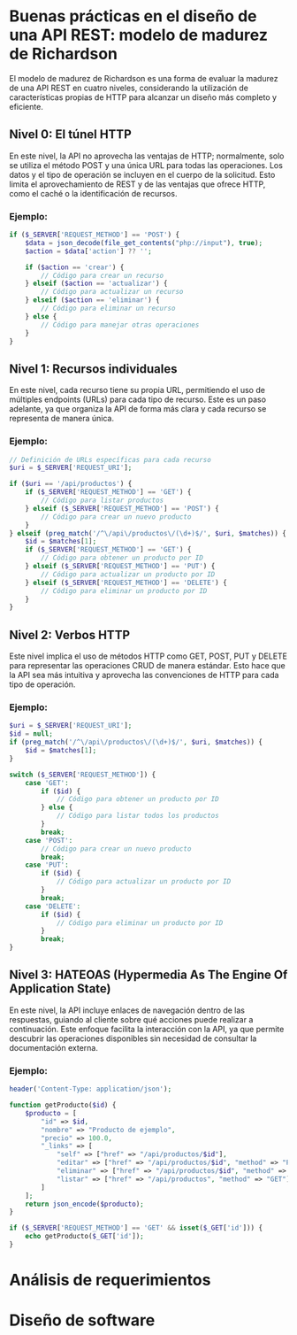 # Buenas prácticas en el diseño de una API REST: modelo de madurez de Richardson
El modelo de madurez de Richardson es una forma de evaluar la madurez de una API REST en cuatro niveles, considerando la utilización de características propias de HTTP para alcanzar un diseño más completo y eficiente.

## Nivel 0: El túnel HTTP
En este nivel, la API no aprovecha las ventajas de HTTP; normalmente, solo se utiliza el método POST y una única URL para todas las operaciones. Los datos y el tipo de operación se incluyen en el cuerpo de la solicitud. Esto limita el aprovechamiento de REST y de las ventajas que ofrece HTTP, como el caché o la identificación de recursos.

### Ejemplo:

```php
if ($_SERVER['REQUEST_METHOD'] == 'POST') {
    $data = json_decode(file_get_contents("php://input"), true);
    $action = $data['action'] ?? '';

    if ($action == 'crear') {
        // Código para crear un recurso
    } elseif ($action == 'actualizar') {
        // Código para actualizar un recurso
    } elseif ($action == 'eliminar') {
        // Código para eliminar un recurso
    } else {
        // Código para manejar otras operaciones
    }
}
```

## Nivel 1: Recursos individuales
En este nivel, cada recurso tiene su propia URL, permitiendo el uso de múltiples endpoints (URLs) para cada tipo de recurso. Este es un paso adelante, ya que organiza la API de forma más clara y cada recurso se representa de manera única.

### Ejemplo:

```php
// Definición de URLs específicas para cada recurso
$uri = $_SERVER['REQUEST_URI'];

if ($uri == '/api/productos') {
    if ($_SERVER['REQUEST_METHOD'] == 'GET') {
        // Código para listar productos
    } elseif ($_SERVER['REQUEST_METHOD'] == 'POST') {
        // Código para crear un nuevo producto
    }
} elseif (preg_match('/^\/api\/productos\/(\d+)$/', $uri, $matches)) {
    $id = $matches[1];
    if ($_SERVER['REQUEST_METHOD'] == 'GET') {
        // Código para obtener un producto por ID
    } elseif ($_SERVER['REQUEST_METHOD'] == 'PUT') {
        // Código para actualizar un producto por ID
    } elseif ($_SERVER['REQUEST_METHOD'] == 'DELETE') {
        // Código para eliminar un producto por ID
    }
}
```
## Nivel 2: Verbos HTTP
Este nivel implica el uso de métodos HTTP como GET, POST, PUT y DELETE para representar las operaciones CRUD de manera estándar. Esto hace que la API sea más intuitiva y aprovecha las convenciones de HTTP para cada tipo de operación.

### Ejemplo:

```php
$uri = $_SERVER['REQUEST_URI'];
$id = null;
if (preg_match('/^\/api\/productos\/(\d+)$/', $uri, $matches)) {
    $id = $matches[1];
}

switch ($_SERVER['REQUEST_METHOD']) {
    case 'GET':
        if ($id) {
            // Código para obtener un producto por ID
        } else {
            // Código para listar todos los productos
        }
        break;
    case 'POST':
        // Código para crear un nuevo producto
        break;
    case 'PUT':
        if ($id) {
            // Código para actualizar un producto por ID
        }
        break;
    case 'DELETE':
        if ($id) {
            // Código para eliminar un producto por ID
        }
        break;
}
```

## Nivel 3: HATEOAS (Hypermedia As The Engine Of Application State)
En este nivel, la API incluye enlaces de navegación dentro de las respuestas, guiando al cliente sobre qué acciones puede realizar a continuación. Este enfoque facilita la interacción con la API, ya que permite descubrir las operaciones disponibles sin necesidad de consultar la documentación externa.

### Ejemplo:

```php
header('Content-Type: application/json');

function getProducto($id) {
    $producto = [
        "id" => $id,
        "nombre" => "Producto de ejemplo",
        "precio" => 100.0,
        "_links" => [
            "self" => ["href" => "/api/productos/$id"],
            "editar" => ["href" => "/api/productos/$id", "method" => "PUT"],
            "eliminar" => ["href" => "/api/productos/$id", "method" => "DELETE"],
            "listar" => ["href" => "/api/productos", "method" => "GET"]
        ]
    ];
    return json_encode($producto);
}

if ($_SERVER['REQUEST_METHOD'] == 'GET' && isset($_GET['id'])) {
    echo getProducto($_GET['id']);
}
```



# Análisis de requerimientos
# Diseño de software

